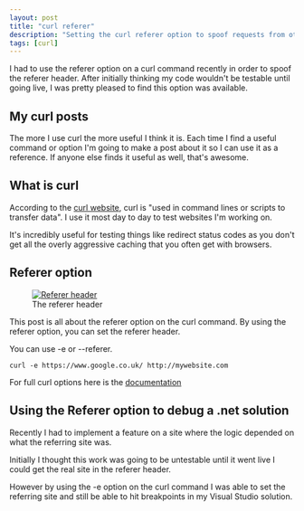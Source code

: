 ```yaml
---
layout: post
title: "curl referer"
description: "Setting the curl referer option to spoof requests from other sites"
tags: [curl]
---
```


I had to use the referer option on a curl command recently in order to spoof the referer header.
After initially thinking my code wouldn't be testable until going live, I was pretty pleased 
to find this option was available.

## My curl posts

The more I use curl the more useful I think it is.
Each time I find a useful command or option I'm going to make a post about it so I can use it as a reference.
If anyone else finds it useful as well, that's awesome. 

## What is curl

According to the [curl website](https://curl.haxx.se/), curl is "used in command lines or scripts to transfer data".
I use it most day to day to test websites I'm working on. 

It's incredibly useful for testing things like
redirect status codes as you don't get all the overly aggressive caching that you often get with browsers.

## Referer option

<figure>
	<a href="{{ site.url }}/images/referer.png"><img src="{{ site.url }}/images/referer.png" alt="Referer header"></a>
	<figcaption>The referer header</figcaption>
</figure>

This post is all about the referer option on the curl command.
By using the referer option, you can set the referer header.

You can use -e or --referer.

    curl -e https://www.google.co.uk/ http://mywebsite.com

For full curl options here is the [documentation](https://curl.haxx.se/docs/manpage.html#-e)

## Using the Referer option to debug a .net solution

Recently I had to implement a feature on a site where the logic depended on what the referring site was.

Initially I thought this work was going to be untestable until it went live I could get the real 
site in the referer header.

However by using the -e option on the curl command I was able to set the referring site and
still be able to hit breakpoints in my Visual Studio solution.